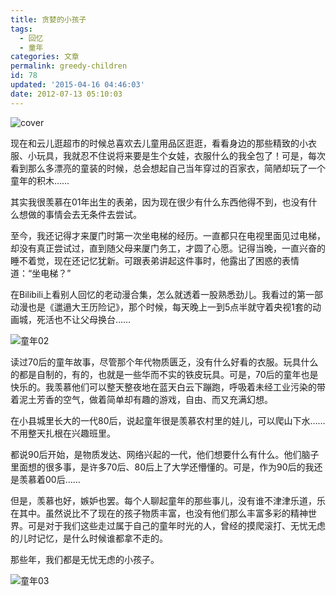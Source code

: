 ```yaml
---
title: 贪婪的小孩子
tags:
  - 回忆
  - 童年
categories: 文章
permalink: greedy-children
id: 78
updated: '2015-04-16 04:46:03'
date: 2012-07-13 05:10:03
---
```


![cover](https://cat.yufan.me/cats/0111328Sp.jpg)

现在和云儿逛超市的时候总喜欢去儿童用品区逛逛，看看身边的那些精致的小衣服、小玩具，我就忍不住说将来要是生个女娃，衣服什么的我全包了！可是，每次看到那么多漂亮的童装的时候，总会想起自己当年穿过的百家衣，简陋却玩了一个童年的积木……

<!--more-->

其实我很羡慕在01年出生的表弟，因为现在很少有什么东西他得不到，也没有什么想做的事情会去无条件去尝试。

至今，我还记得才来厦门时第一次坐电梯的经历。一直都只在电视里面见过电梯，却没有真正尝试过，直到随父母来厦门务工，才圆了心愿。记得当晚，一直兴奋的睡不着觉，现在还记忆犹新。可跟表弟讲起这件事时，他露出了困惑的表情道：“坐电梯？”

在Bilibili上看别人回忆的老动漫合集，怎么就透着一股熟悉劲儿。我看过的第一部动漫也是《邋遢大王历险记》，那个时候，每天晚上一到5点半就守着央视1套的动画城，死活也不让父母换台……

![童年02](https://cat.yufan.me/cats/011132rjb.jpg)

读过70后的童年故事，尽管那个年代物质匮乏，没有什么好看的衣服。玩具什么的都是自制的，有的，也就是一些华而不实的铁皮玩具。可是，70后的童年也是快乐的。我羡慕他们可以整天整夜地在蓝天白云下蹦跑，呼吸着未经工业污染的带着泥土芳香的空气，做着简单却有趣的游戏，自由、而又充满幻想。

在小县城里长大的一代80后，说起童年很是羡慕农村里的娃儿，可以爬山下水……不用整天扎根在兴趣班里。

都说90后开始，是物质发达、网络兴起的一代，他们想要什么有什么。他们脑子里面想的很多事，是许多70后、80后上了大学还懵懂的。可是，作为90后的我还是羡慕着00后……

但是，羡慕也好，嫉妒也罢。每个人聊起童年的那些事儿，没有谁不津津乐道，乐在其中。虽然说比不了现在的孩子物质丰富，也没有他们那么丰富多彩的精神世界。可是对于我们这些走过属于自己的童年时光的人，曾经的摸爬滚打、无忧无虑的儿时记忆，是什么时候谁都拿不走的。

那些年，我们都是无忧无虑的小孩子。

![童年03](https://cat.yufan.me/cats/011132IMM.jpg)
